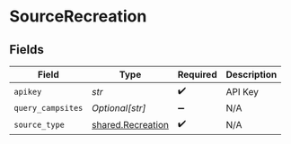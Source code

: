 # SourceRecreation


## Fields

| Field                                                  | Type                                                   | Required                                               | Description                                            |
| ------------------------------------------------------ | ------------------------------------------------------ | ------------------------------------------------------ | ------------------------------------------------------ |
| `apikey`                                               | *str*                                                  | :heavy_check_mark:                                     | API Key                                                |
| `query_campsites`                                      | *Optional[str]*                                        | :heavy_minus_sign:                                     | N/A                                                    |
| `source_type`                                          | [shared.Recreation](../../models/shared/recreation.md) | :heavy_check_mark:                                     | N/A                                                    |